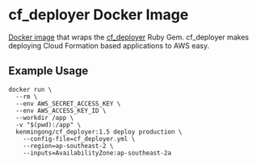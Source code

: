 # cf_deployer Docker Image

[Docker image](https://hub.docker.com/r/kenmingong/cf_deployer/) that wraps the [cf_deployer](https://github.com/manheim/cf_deployer) Ruby Gem. cf_deployer makes deploying Cloud Formation based applications to AWS easy.

## Example Usage
```
docker run \
  --rm \
  --env AWS_SECRET_ACCESS_KEY \
  --env AWS_ACCESS_KEY_ID \
  --workdir /app \
  -v "$(pwd):/app" \
  kenmingong/cf_deployer:1.5 deploy production \
    --config-file=cf_deployer.yml \
    --region=ap-southeast-2 \
    --inputs=AvailabilityZone:ap-southeast-2a
```

